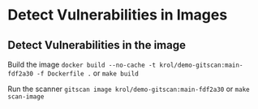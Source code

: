 # Detect Vulnerabilities in Images
## Detect Vulnerabilities in the image

Build the image `docker build --no-cache -t krol/demo-gitscan:main-fdf2a30 -f Dockerfile .` or `make build`

Run the scanner `gitscan image krol/demo-gitscan:main-fdf2a30` or `make scan-image`

